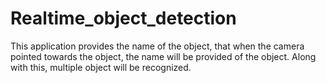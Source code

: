 # Realtime_object_detection
This application provides the name of the object, that when the camera pointed towards the object, the name will be provided of the object. Along with this, multiple object will be recognized.
